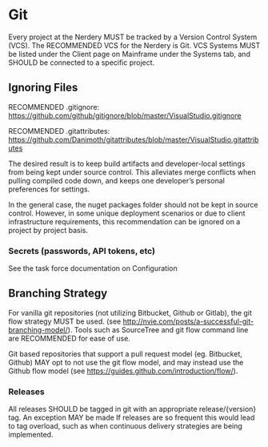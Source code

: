 Git
===========================================

Every project at the Nerdery MUST be tracked by a Version Control System (VCS). The RECOMMENDED VCS for the Nerdery is Git. VCS Systems MUST be listed under the Client page on Mainframe under the Systems tab, and SHOULD be connected to a specific project.

Ignoring Files
-------------------------------------------
RECOMMENDED .gitignore:
https://github.com/github/gitignore/blob/master/VisualStudio.gitignore

RECOMMENDED .gitattributes:
https://github.com/Danimoth/gitattributes/blob/master/VisualStudio.gitattributes

The desired result is to keep build artifacts and developer-local settings from being kept under source control. This alleviates merge conflicts when pulling compiled code down, and keeps one developer’s personal preferences for settings. 

In the general case, the nuget packages folder should not be kept in source control. However, in some unique deployment scenarios or due to client infrastructure requirements, this recommendation can be ignored on a project by project basis.

### Secrets (passwords, API tokens, etc)
See the task force documentation on Configuration

Branching Strategy
-------------------------------------------
For vanilla git repositories (not utilizing Bitbucket, Github or Gitlab), the git flow strategy MUST be used. (see http://nvie.com/posts/a-successful-git-branching-model/). Tools such as SourceTree and git flow command line are RECOMMENDED for ease of use. 

Git based repositories that support a pull request model (eg. Bitbucket, Github) MAY opt to not use the git flow model, and may instead use the Github flow model (see https://guides.github.com/introduction/flow/).

### Releases
All releases SHOULD be tagged in git with an appropriate release/{version} tag. An exception MAY be made If releases are so frequent this would lead to tag overload, such as when continuous delivery strategies are being implemented.
